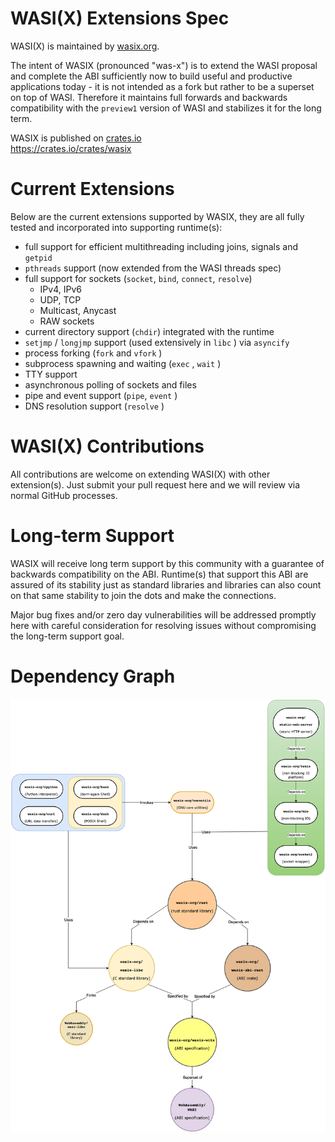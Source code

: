 # WASI(X) Extensions Spec

WASI(X) is maintained by [wasix.org](https://wasix.org).

The intent of WASIX (pronounced "was-x") is to extend the WASI proposal and
complete the ABI sufficiently now to build useful and productive applications
today - it is not intended as a fork but rather to be a superset on top of WASI.
Therefore it maintains full forwards and backwards compatibility with the `preview1`
version of WASI and stabilizes it for the long term.

WASIX is published on [crates.io](https://crates.io)  
https://crates.io/crates/wasix

# Current Extensions

Below are the current extensions supported by WASIX, they are all fully tested and
incorporated into supporting runtime(s):

- full support for efficient multithreading including joins, signals
  and `getpid`
- `pthreads` support (now extended from the WASI threads spec)
- full support for sockets (`socket`, `bind`, `connect`, `resolve`)
    - IPv4, IPv6
    - UDP, TCP
    - Multicast, Anycast
    - RAW sockets
- current directory support (`chdir`) integrated with the runtime
- `setjmp` / `longjmp` support (used extensively in `libc` ) via `asyncify`
- process forking (`fork` and `vfork` )
- subprocess spawning and waiting (`exec` , `wait` )
- TTY support
- asynchronous polling of sockets and files
- pipe and event support (`pipe`, `event` )
- DNS resolution support (`resolve` )

# WASI(X) Contributions

All contributions are welcome on extending WASI(X) with other extension(s). Just submit your pull request
here and we will review via normal GitHub processes.

# Long-term Support

WASIX will receive long term support by this community with a guarantee of backwards compatibility on the ABI.
Runtime(s) that support this ABI are assured of its stability just as standard libraries and libraries can
also count on that same stability to join the dots and make the connections.

Major bug fixes and/or zero day vulnerabilities will be addressed promptly here with careful consideration for
resolving issues without compromising the long-term support goal.

# Dependency Graph

![Dependencieis](WASIX-dependencies-white.png)
